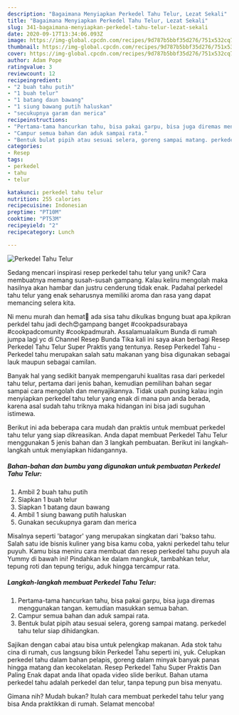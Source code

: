 ```yaml
---
description: "Bagaimana Menyiapkan Perkedel Tahu Telur, Lezat Sekali"
title: "Bagaimana Menyiapkan Perkedel Tahu Telur, Lezat Sekali"
slug: 341-bagaimana-menyiapkan-perkedel-tahu-telur-lezat-sekali
date: 2020-09-17T13:34:06.093Z
image: https://img-global.cpcdn.com/recipes/9d787b5bbf35d276/751x532cq70/perkedel-tahu-telur-foto-resep-utama.jpg
thumbnail: https://img-global.cpcdn.com/recipes/9d787b5bbf35d276/751x532cq70/perkedel-tahu-telur-foto-resep-utama.jpg
cover: https://img-global.cpcdn.com/recipes/9d787b5bbf35d276/751x532cq70/perkedel-tahu-telur-foto-resep-utama.jpg
author: Adam Pope
ratingvalue: 3
reviewcount: 12
recipeingredient:
- "2 buah tahu putih"
- "1 buah telur"
- "1 batang daun bawang"
- "1 siung bawang putih haluskan"
- "secukupnya garam dan merica"
recipeinstructions:
- "Pertama-tama hancurkan tahu, bisa pakai garpu, bisa juga diremas menggunakan tangan. kemudian masukkan semua bahan."
- "Campur semua bahan dan aduk sampai rata."
- "Bentuk bulat pipih atau sesuai selera, goreng sampai matang. perkedel tahu telur siap dihidangkan."
categories:
- Resep
tags:
- perkedel
- tahu
- telur

katakunci: perkedel tahu telur 
nutrition: 255 calories
recipecuisine: Indonesian
preptime: "PT10M"
cooktime: "PT53M"
recipeyield: "2"
recipecategory: Lunch

---
```



![Perkedel Tahu Telur](https://img-global.cpcdn.com/recipes/9d787b5bbf35d276/751x532cq70/perkedel-tahu-telur-foto-resep-utama.jpg)

Sedang mencari inspirasi resep perkedel tahu telur yang unik? Cara membuatnya memang susah-susah gampang. Kalau keliru mengolah maka hasilnya akan hambar dan justru cenderung tidak enak. Padahal perkedel tahu telur yang enak seharusnya memiliki aroma dan rasa yang dapat memancing selera kita.

Ni menu murah dan hemat🤣 ada sisa tahu dikulkas bngung buat apa.kpikran perkdel tahu jadi dech😍gampang banget #cookpadsurabaya #cookpadcomunity #cookpadmurah. Assalamualaikum Bunda di rumah jumpa lagi yc di Channel Resep Bunda Tika kali ini saya akan berbagi Resep Perkedel Tahu Telur Super Praktis yang tentunya. Resep Perkedel Tahu - Perkedel tahu merupakan salah satu makanan yang bisa digunakan sebagai lauk maupun sebagai camilan.

Banyak hal yang sedikit banyak mempengaruhi kualitas rasa dari perkedel tahu telur, pertama dari jenis bahan, kemudian pemilihan bahan segar sampai cara mengolah dan menyajikannya. Tidak usah pusing kalau ingin menyiapkan perkedel tahu telur yang enak di mana pun anda berada, karena asal sudah tahu triknya maka hidangan ini bisa jadi suguhan istimewa.


Berikut ini ada beberapa cara mudah dan praktis untuk membuat perkedel tahu telur yang siap dikreasikan. Anda dapat membuat Perkedel Tahu Telur menggunakan 5 jenis bahan dan 3 langkah pembuatan. Berikut ini langkah-langkah untuk menyiapkan hidangannya.

<!--inarticleads1-->

##### Bahan-bahan dan bumbu yang digunakan untuk pembuatan Perkedel Tahu Telur:

1. Ambil 2 buah tahu putih
1. Siapkan 1 buah telur
1. Siapkan 1 batang daun bawang
1. Ambil 1 siung bawang putih haluskan
1. Gunakan secukupnya garam dan merica


Misalnya seperti &#39;batagor&#39; yang merupakan singkatan dari &#39;bakso tahu. Salah satu ide bisnis kuliner yang bisa kamu coba, yakni perkedel tahu telur puyuh. Kamu bisa meniru cara membuat dan resep perkedel tahu puyuh ala Yummy di bawah ini! Pindahkan ke dalam mangkuk, tambahkan telur, tepung roti dan tepung terigu, aduk hingga tercampur rata. 

<!--inarticleads2-->

##### Langkah-langkah membuat Perkedel Tahu Telur:

1. Pertama-tama hancurkan tahu, bisa pakai garpu, bisa juga diremas menggunakan tangan. kemudian masukkan semua bahan.
1. Campur semua bahan dan aduk sampai rata.
1. Bentuk bulat pipih atau sesuai selera, goreng sampai matang. perkedel tahu telur siap dihidangkan.


Sajikan dengan cabai atau bisa untuk pelengkap makanan. Ada stok tahu cina di rumah, cus langsung bikin Perkedel Tahu seperti ini, yuk. Celupkan perkedel tahu dalam bahan pelapis, goreng dalam minyak banyak panas hingga matang dan kecokelatan. Resep Perkedel Tahu Super Praktis Dan Paling Enak dapat anda lihat opada video slide berikut. Bahan utama perkedel tahu adalah perkedel dan telur, tanpa tepung pun bisa menyatu. 

Gimana nih? Mudah bukan? Itulah cara membuat perkedel tahu telur yang bisa Anda praktikkan di rumah. Selamat mencoba!
